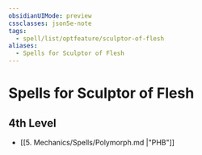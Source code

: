 ```yaml
---
obsidianUIMode: preview
cssclasses: json5e-note
tags:
  - spell/list/optfeature/sculptor-of-flesh
aliases:
  - Spells for Sculptor of Flesh
---
```

# Spells for Sculptor of Flesh

## 4th Level

- [[5. Mechanics/Spells/Polymorph.md \|"PHB"]]
